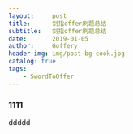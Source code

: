```yaml
---
layout:     post
title:      剑指offer刷题总结
subtitle:   剑指offer刷题总结
date:       2019-01-05
author:     Goffery
header-img: img/post-bg-cook.jpg
catalog: true
tags:
    - SwordToOffer
---
```


### 1111
ddddd
